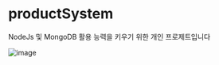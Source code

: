 # productSystem
NodeJs 및 MongoDB 활용 능력을 키우기 위한 개인 프로제트입니다


![image](https://user-images.githubusercontent.com/67377255/213525835-8d2e71ab-2606-42bf-952e-30ed9be1898c.png)
